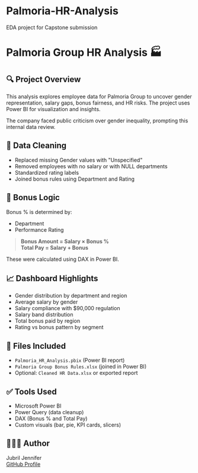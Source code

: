 # Palmoria-HR-Analysis
EDA project for Capstone submission
# Palmoria Group HR Analysis 🏭

## 🔍 Project Overview
This analysis explores employee data for Palmoria Group to uncover gender representation, salary gaps, bonus fairness, and HR risks. The project uses Power BI for visualization and insights.

The company faced public criticism over gender inequality, prompting this internal data review.

## 🧹 Data Cleaning
- Replaced missing Gender values with "Unspecified"
- Removed employees with no salary or with NULL departments
- Standardized rating labels
- Joined bonus rules using Department and Rating

## 🧮 Bonus Logic
Bonus % is determined by:
- Department
- Performance Rating

> **Bonus Amount = Salary × Bonus %**  
> **Total Pay = Salary + Bonus**

These were calculated using DAX in Power BI.

## 📈 Dashboard Highlights
- Gender distribution by department and region
- Average salary by gender
- Salary compliance with $90,000 regulation
- Salary band distribution
- Total bonus paid by region
- Rating vs bonus pattern by segment

## 📁 Files Included
- `Palmoria_HR_Analysis.pbix` (Power BI report)
- `Palmoria Group Bonus Rules.xlsx` (joined in Power BI)
- Optional: `Cleaned HR Data.xlsx` or exported report

## ✅ Tools Used
- Microsoft Power BI
- Power Query (data cleanup)
- DAX (Bonus % and Total Pay)
- Custom visuals (bar, pie, KPI cards, slicers)

## 👩🏽‍💻 Author
Jubril Jennifer  
[GitHub Profile](https://github.com/jubriljennifer)
